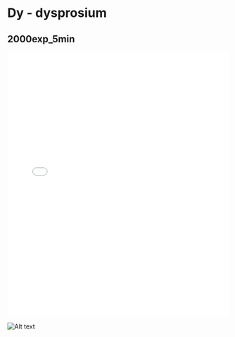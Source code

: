 # Dy - dysprosium

## 2000exp_5min

<iframe src="../../html/Dy_2000exp_5min.html" width="100%" height="600px" frameborder="0"></iframe>

![Alt text](Dy_2000exp_5min.png)

